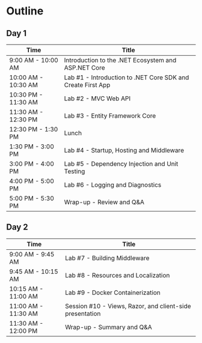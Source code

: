 # Outline

## Day 1
| Time | Title |
| ---- | ----- |
| 9:00 AM - 10:00 AM | Introduction to the .NET Ecosystem and ASP.NET Core |
| 10:00 AM - 10:30 AM | Lab #1 - Introduction to .NET Core SDK and Create First App |
| 10:30 PM - 11:30 AM | Lab #2 - MVC Web API |
| 11:30 AM - 12:30 PM | Lab #3 - Entity Framework Core|
| 12:30 PM - 1:30 PM | Lunch |
| 1:30 PM - 3:00 PM | Lab #4 - Startup, Hosting and Middleware |
| 3:00 PM - 4:00 PM | Lab #5 - Dependency Injection and Unit Testing |
| 4:00 PM - 5:00 PM | Lab #6 - Logging and Diagnostics |
| 5:00 PM - 5:30 PM | Wrap-up - Review and Q&A |

## Day 2
| Time | Title |
| ---- | ----- |
| 9:00 AM - 9:45 AM | Lab #7 - Building Middleware |
| 9:45 AM - 10:15 AM | Lab #8 - Resources and Localization |
| 10:15 AM - 11:00 AM | Lab #9 - Docker Containerization |
| 11:00 AM - 11:30 AM | Session #10 - Views, Razor, and client-side presentation |
| 11:30 AM - 12:00 PM | Wrap-up - Summary and Q&A |
